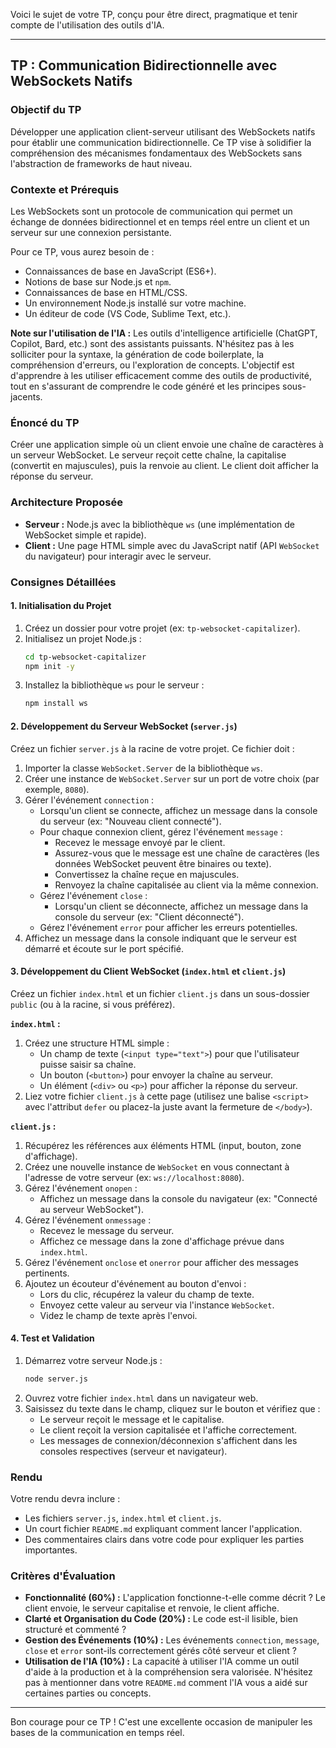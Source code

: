 Voici le sujet de votre TP, conçu pour être direct, pragmatique et tenir compte de l'utilisation des outils d'IA.

---

## TP : Communication Bidirectionnelle avec WebSockets Natifs

### Objectif du TP

Développer une application client-serveur utilisant des WebSockets natifs pour établir une communication bidirectionnelle. Ce TP vise à solidifier la compréhension des mécanismes fondamentaux des WebSockets sans l'abstraction de frameworks de haut niveau.

### Contexte et Prérequis

Les WebSockets sont un protocole de communication qui permet un échange de données bidirectionnel et en temps réel entre un client et un serveur sur une connexion persistante.

Pour ce TP, vous aurez besoin de :
*   Connaissances de base en JavaScript (ES6+).
*   Notions de base sur Node.js et `npm`.
*   Connaissances de base en HTML/CSS.
*   Un environnement Node.js installé sur votre machine.
*   Un éditeur de code (VS Code, Sublime Text, etc.).

**Note sur l'utilisation de l'IA :** Les outils d'intelligence artificielle (ChatGPT, Copilot, Bard, etc.) sont des assistants puissants. N'hésitez pas à les solliciter pour la syntaxe, la génération de code boilerplate, la compréhension d'erreurs, ou l'exploration de concepts. L'objectif est d'apprendre à les utiliser efficacement comme des outils de productivité, tout en s'assurant de comprendre le code généré et les principes sous-jacents.

### Énoncé du TP

Créer une application simple où un client envoie une chaîne de caractères à un serveur WebSocket. Le serveur reçoit cette chaîne, la capitalise (convertit en majuscules), puis la renvoie au client. Le client doit afficher la réponse du serveur.

### Architecture Proposée

*   **Serveur :** Node.js avec la bibliothèque `ws` (une implémentation de WebSocket simple et rapide).
*   **Client :** Une page HTML simple avec du JavaScript natif (API `WebSocket` du navigateur) pour interagir avec le serveur.

### Consignes Détaillées

#### 1. Initialisation du Projet

1.  Créez un dossier pour votre projet (ex: `tp-websocket-capitalizer`).
2.  Initialisez un projet Node.js :
    ```bash
    cd tp-websocket-capitalizer
    npm init -y
    ```
3.  Installez la bibliothèque `ws` pour le serveur :
    ```bash
    npm install ws
    ```

#### 2. Développement du Serveur WebSocket (`server.js`)

Créez un fichier `server.js` à la racine de votre projet. Ce fichier doit :

1.  Importer la classe `WebSocket.Server` de la bibliothèque `ws`.
2.  Créer une instance de `WebSocket.Server` sur un port de votre choix (par exemple, `8080`).
3.  Gérer l'événement `connection` :
    *   Lorsqu'un client se connecte, affichez un message dans la console du serveur (ex: "Nouveau client connecté").
    *   Pour chaque connexion client, gérez l'événement `message` :
        *   Recevez le message envoyé par le client.
        *   Assurez-vous que le message est une chaîne de caractères (les données WebSocket peuvent être binaires ou texte).
        *   Convertissez la chaîne reçue en majuscules.
        *   Renvoyez la chaîne capitalisée au client via la même connexion.
    *   Gérez l'événement `close` :
        *   Lorsqu'un client se déconnecte, affichez un message dans la console du serveur (ex: "Client déconnecté").
    *   Gérez l'événement `error` pour afficher les erreurs potentielles.
4.  Affichez un message dans la console indiquant que le serveur est démarré et écoute sur le port spécifié.

#### 3. Développement du Client WebSocket (`index.html` et `client.js`)

Créez un fichier `index.html` et un fichier `client.js` dans un sous-dossier `public` (ou à la racine, si vous préférez).

**`index.html` :**

1.  Créez une structure HTML simple :
    *   Un champ de texte (`<input type="text">`) pour que l'utilisateur puisse saisir sa chaîne.
    *   Un bouton (`<button>`) pour envoyer la chaîne au serveur.
    *   Un élément (`<div>` ou `<p>`) pour afficher la réponse du serveur.
2.  Liez votre fichier `client.js` à cette page (utilisez une balise `<script>` avec l'attribut `defer` ou placez-la juste avant la fermeture de `</body>`).

**`client.js` :**

1.  Récupérez les références aux éléments HTML (input, bouton, zone d'affichage).
2.  Créez une nouvelle instance de `WebSocket` en vous connectant à l'adresse de votre serveur (ex: `ws://localhost:8080`).
3.  Gérez l'événement `onopen` :
    *   Affichez un message dans la console du navigateur (ex: "Connecté au serveur WebSocket").
4.  Gérez l'événement `onmessage` :
    *   Recevez le message du serveur.
    *   Affichez ce message dans la zone d'affichage prévue dans `index.html`.
5.  Gérez l'événement `onclose` et `onerror` pour afficher des messages pertinents.
6.  Ajoutez un écouteur d'événement au bouton d'envoi :
    *   Lors du clic, récupérez la valeur du champ de texte.
    *   Envoyez cette valeur au serveur via l'instance `WebSocket`.
    *   Videz le champ de texte après l'envoi.

#### 4. Test et Validation

1.  Démarrez votre serveur Node.js :
    ```bash
    node server.js
    ```
2.  Ouvrez votre fichier `index.html` dans un navigateur web.
3.  Saisissez du texte dans le champ, cliquez sur le bouton et vérifiez que :
    *   Le serveur reçoit le message et le capitalise.
    *   Le client reçoit la version capitalisée et l'affiche correctement.
    *   Les messages de connexion/déconnexion s'affichent dans les consoles respectives (serveur et navigateur).

### Rendu

Votre rendu devra inclure :
*   Les fichiers `server.js`, `index.html` et `client.js`.
*   Un court fichier `README.md` expliquant comment lancer l'application.
*   Des commentaires clairs dans votre code pour expliquer les parties importantes.

### Critères d'Évaluation

*   **Fonctionnalité (60%) :** L'application fonctionne-t-elle comme décrit ? Le client envoie, le serveur capitalise et renvoie, le client affiche.
*   **Clarté et Organisation du Code (20%) :** Le code est-il lisible, bien structuré et commenté ?
*   **Gestion des Événements (10%) :** Les événements `connection`, `message`, `close` et `error` sont-ils correctement gérés côté serveur et client ?
*   **Utilisation de l'IA (10%) :** La capacité à utiliser l'IA comme un outil d'aide à la production et à la compréhension sera valorisée. N'hésitez pas à mentionner dans votre `README.md` comment l'IA vous a aidé sur certaines parties ou concepts.

---
Bon courage pour ce TP ! C'est une excellente occasion de manipuler les bases de la communication en temps réel.